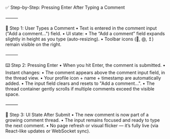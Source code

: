 ✅ Step-by-Step: Pressing Enter After Typing a Comment

⸻

🧾 Step 1: User Types a Comment
	•	Text is entered in the comment input ("Add a comment...") field.
	•	UI state:
	•	The “Add a comment” field expands slightly in height as you type (auto-resizing).
	•	Toolbar icons (📎, @, ↥) remain visible on the right.

⸻

⌨️ Step 2: Pressing Enter
	•	When you hit Enter, the comment is submitted.
	•	Instant changes:
	•	The comment appears above the comment input field, in the thread view.
	•	Your profile icon + name + timestamp are automatically added.
	•	The input field clears and resets to "Add a comment...".
	•	The thread container gently scrolls if multiple comments exceed the visible space.

⸻

🔁 Step 3: UI State After Submit
	•	The new comment is now part of a growing comment thread.
	•	The input remains focused and ready to type the next comment.
	•	No page refresh or visual flicker — it’s fully live (via React-like updates or WebSocket sync).
